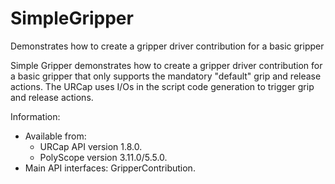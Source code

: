 # SimpleGripper
Demonstrates how to create a gripper driver contribution for a basic gripper

Simple Gripper demonstrates how to create a gripper driver contribution for a basic gripper that only supports the mandatory "default" grip and release actions. The URCap uses I/Os in the script code generation to trigger grip and release actions. 

Information:
* Available from:
  * URCap API version 1.8.0.
  * PolyScope version 3.11.0/5.5.0.
* Main API interfaces: GripperContribution.
